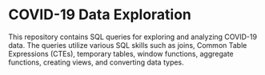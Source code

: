 # COVID-19 Data Exploration

This repository contains SQL queries for exploring and analyzing COVID-19 data. The queries utilize various SQL skills such as joins, Common Table Expressions (CTEs), temporary tables, window functions, aggregate functions, creating views, and converting data types.

